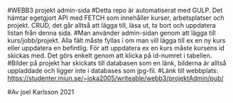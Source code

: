 #WEBB3 projekt admin-sida
#Detta repo är automatiserat med GULP. Det hämtar egetgjort API med FETCH som innehåller kurser, arbetsplatser och projekt. CRUD, det går alltså att lägga till, läsa ut, ta bort och uppdatera listan från denna sida.
#Man använder admin-sidan genom att lägga till kurs/jobb/projekt. Alla fält måste fyllas i om man vill lägga till ex en ny kurs eller uppdatera en befintlig. För att uppdatera ex en kurs måste kursens id skickas med. Det görs enkelt genom att klicka på id-numret i tabellen.
#Bilder på projekt har skickats till databasen som en länk, bilderna är alltså uppladdade och ligger inte i databases som jpg-fil.
#Länk till webbplats: https://studenter.miun.se/~joka2005/writeable/webb3/projektAdmin/pub/

#Av joel Karlsson 2021
